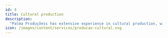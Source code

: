 ```yaml
---
id: 4
title: Cultural production
description:
  "Palma Produçõess has extensive experience in cultural production, with a track record of coordinating high-profile events and developing innovative projects. We strive to enable our teams to be truly innovative, providing the tools and license to think creatively and originally."
icon: /images/content/servicos/producao-cultural.svg
---
```

